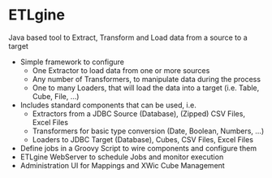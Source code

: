 # ETLgine
Java based tool to Extract, Transform and Load data from a source to a target

* Simple framework to configure 
    * One Extractor to load data from one or more sources
    * Any number of Transformers, to manipulate data during the process
    * One to many Loaders, that will load the data into a target (i.e. Table, Cube, File, …)
* Includes standard components that can be used, i.e.
    * Extractors from a JDBC Source (Database), (Zipped) CSV Files, Excel Files
    * Transformers for basic type conversion (Date, Boolean, Numbers, …)
    * Loaders to JDBC Target (Database), Cubes, CSV Files, Excel Files
* Define jobs in a Groovy Script to wire components and configure them
* ETLgine WebServer to schedule Jobs and monitor execution 
* Administration UI for Mappings and XWic Cube Management

